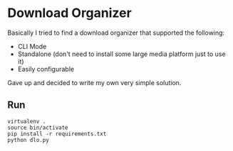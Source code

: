 # Download Organizer
Basically I tried to find a download organizer that supported the following:
 - CLI Mode
 - Standalone (don't need to install some large media platform just to use it)
 - Easily configurable
 
Gave up and decided to write my own very simple solution.

## Run 
```
virtualenv .
source bin/activate
pip install -r requirements.txt
python dlo.py
```
